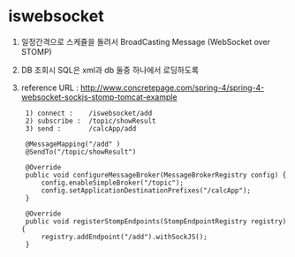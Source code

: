 # iswebsocket

1. 일정간격으로 스케쥴을 돌려서 BroadCasting Message (WebSocket over STOMP)
2. DB 조회시 SQL은 xml과 db 둘중 하나에서 로딩하도록 
3. reference URL : 
  http://www.concretepage.com/spring-4/spring-4-websocket-sockjs-stomp-tomcat-example

      	1) connect : 	/iswebsocket/add
    	2) subscribe : 	/topic/showResult
    	3) send : 		/calcApp/add
    	
    	@MessageMapping("/add" )
        @SendTo("/topic/showResult")
        
        @Override
		public void configureMessageBroker(MessageBrokerRegistry config) {
			config.enableSimpleBroker("/topic");
			config.setApplicationDestinationPrefixes("/calcApp");
		}
	
		@Override
		public void registerStompEndpoints(StompEndpointRegistry registry) {
			registry.addEndpoint("/add").withSockJS();
		}
